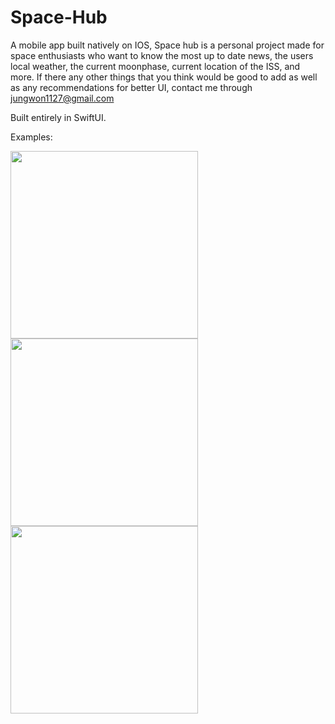# Space-Hub
A mobile app built natively on IOS, Space hub is a personal project made for space enthusiasts who want to know the most up to date news, the users local weather, the current moonphase, current location of the ISS, and more. If there any other things that you think would be good to add as well as any recommendations for better UI, contact me through jungwon1127@gmail.com

Built entirely in SwiftUI.

Examples:

<img src="https://user-images.githubusercontent.com/66310121/162628266-b6c38179-1d4a-4e35-925f-a28a029dc2d6.jpeg" width=300> <img src="https://user-images.githubusercontent.com/66310121/162628275-ff03d28f-e8b2-4eb9-92a5-c818bb7bdd30.jpeg" width=300>
<img src="https://user-images.githubusercontent.com/66310121/162628279-14492876-f0e9-465d-82f3-5ae08f79d59d.jpeg" width=300>
